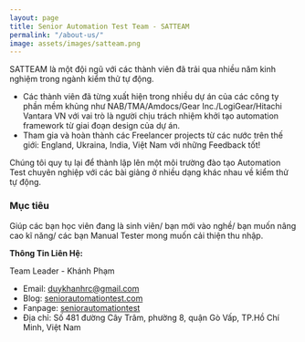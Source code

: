 ```yaml
---
layout: page
title: Senior Automation Test Team - SATTEAM
permalink: "/about-us/"
image: assets/images/satteam.png
---
```


SATTEAM là một đội ngũ với các thành viên đã trải qua nhiều năm kinh nghiệm trong ngành kiểm thử tự động.

* Các thành viên đã từng xuất hiện trong nhiều dự án của các công ty phần mềm khủng như NAB/TMA/Amdocs/Gear Inc./LogiGear/Hitachi Vantara VN với vai trò là người chịu trách nhiệm khởi tạo automation framework từ giai đoạn design của dự án.
* Tham gia và hoàn thành các Freelancer projects từ các nước trên thế giới: England, Ukraina, India, Việt Nam với những Feedback tốt!

Chúng tôi quy tụ lại để thành lập lên một môi trường đào tạo Automation Test chuyên nghiệp với các bài giảng ở nhiều dạng khác nhau về kiểm thử tự động.

### Mục tiêu
Giúp các bạn học viên đang là sinh viên/ bạn mới vào nghề/ bạn muốn nâng cao kĩ năng/ các bạn Manual Tester mong muốn cải thiện thu nhập.

**Thông Tin Liên Hệ:**

Team Leader - Khánh Phạm
+ Email: duykhanhrc@gmail.com
+ Blog: [seniorautomationtest.com](https://seniorautomationtest.com)
+ Fanpage: [seniorautomationtest](https://www.facebook.com/seniorautomationtest)
+ Địa chỉ: Số 481 đường Cây Trâm, phường 8, quận Gò Vấp, TP.Hồ Chí Minh, Việt Nam

